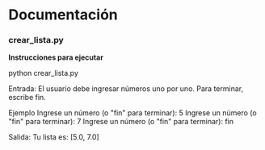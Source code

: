 # Documentación

### crear_lista.py
**Instrucciones para ejecutar**  

python crear_lista.py

Entrada:
El usuario debe ingresar números uno por uno. Para terminar, escribe fin.

Ejemplo
Ingrese un número (o "fin" para terminar): 5
Ingrese un número (o "fin" para terminar): 7
Ingrese un número (o "fin" para terminar): fin

Salida:
Tu lista es: [5.0, 7.0]

